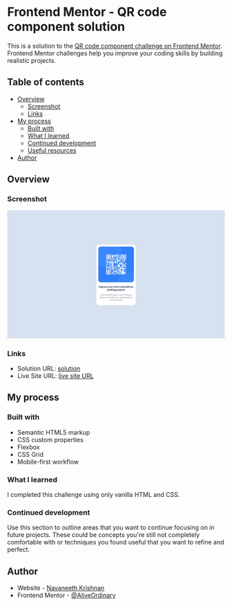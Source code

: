 # Frontend Mentor - QR code component solution

This is a solution to the [QR code component challenge on Frontend Mentor](https://www.frontendmentor.io/challenges/qr-code-component-iux_sIO_H). Frontend Mentor challenges help you improve your coding skills by building realistic projects.

## Table of contents

- [Overview](#overview)
  - [Screenshot](#screenshot)
  - [Links](#links)
- [My process](#my-process)
  - [Built with](#built-with)
  - [What I learned](#what-i-learned)
  - [Continued development](#continued-development)
  - [Useful resources](#useful-resources)
- [Author](#author)

## Overview

### Screenshot

![](./screenshot.jpg)

### Links

- Solution URL: [solution](https://github.com/AliveOrdinary/qr-code-component-main)
- Live Site URL: [live site URL](https://qr-code-component-main-brown-psi.vercel.app/)

## My process

### Built with

- Semantic HTML5 markup
- CSS custom properties
- Flexbox
- CSS Grid
- Mobile-first workflow

### What I learned

I completed this challenge using only vanilla HTML and CSS.

### Continued development

Use this section to outline areas that you want to continue focusing on in future projects. These could be concepts you're still not completely comfortable with or techniques you found useful that you want to refine and perfect.

## Author

- Website - [Navaneeth Krishnan](https://www.your-site.com)
- Frontend Mentor - [@AliveOrdinary](https://www.frontendmentor.io/profile/AliveOrdinary)
